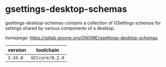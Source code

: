 # gsettings-desktop-schemas

gsettings-desktop-schemas contains a collection of GSettings schemas for  settings shared by various components of a desktop.

*homepage*: <https://gitlab.gnome.org/GNOME/gsettings-desktop-schemas>

version | toolchain
--------|----------
``3.34.0`` | ``GCCcore/8.2.0``
